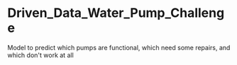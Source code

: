 # Driven_Data_Water_Pump_Challenge
Model to predict which pumps are functional, which need some repairs, and which don't work at all
